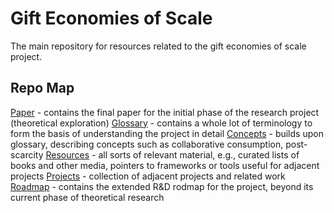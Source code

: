 # Gift Economies of Scale

The main repository for resources related to the gift economies of scale project.

## Repo Map

[Paper](./paper) - contains the final paper for the initial phase of the research project (theoretical exploration)
[Glossary](./glossary) - contains a whole lot of terminology to form the basis of understanding the project in detail
[Concepts](./concepts) - builds upon glossary, describing concepts such as collaborative consumption, post-scarcity
[Resources](./resources/) - all sorts of relevant material, e.g., curated lists of books and other media, pointers to frameworks or tools useful for adjacent projects
[Projects](./projects) - collection of adjacent projects and related work
[Roadmap](./roadmap) - contains the extended R&D rodmap for the project, beyond its current phase of theoretical research

